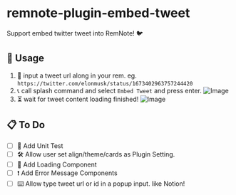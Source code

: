 # remnote-plugin-embed-tweet

Support embed twitter tweet into RemNote! 🐦

## 📖 Usage

1. 📝 input a tweet url along in your rem. eg. `https://twitter.com/elonmusk/status/1673402963757244420`
2. 📞 call splash command and select `Embed Tweet` and press enter.
   ![Image](https://imgur.com/qPSQWw8.png)
3. ⏳ wait for tweet content loading finished!
   ![Image](https://imgur.com/wgrFi5A.png)

## 📋 To Do

- [ ] 📌 Add Unit Test
- [ ] 🛠️ Allow user set align/theme/cards as Plugin Setting.
- [ ] 🔄 Add Loading Component
- [ ] ❗ Add Error Message Components
- [ ] ⌨️ Allow type tweet url or id in a popup input. like Notion!

